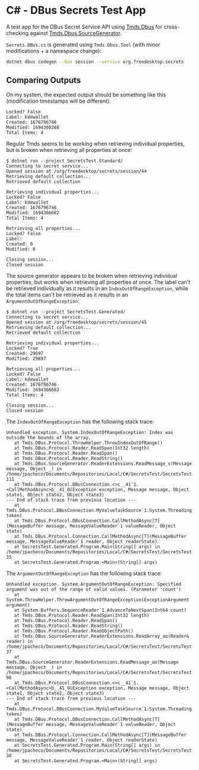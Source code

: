# C# - DBus Secrets Test App

A test app for the DBus Secret Service API using [Tmds.Dbus](https://github.com/tmds/Tmds.DBus) for cross-checking against [Tmds.Dbus.SourceGenerator](https://github.com/affederaffe/Tmds.DBus.SourceGenerator).

`Secrets.DBus.cs` is generated using `Tmds.Dbus.Tool` (with minor modifications + a namespace change):

```sh
dotnet dbus codegen --bus session --service org.freedesktop.secrets
```

## Comparing Outputs

On my system, the expected output should be something like this (modification timestamps will be different):

```
Locked? False
Label: kdewallet
Created: 1676796746
Modified: 1694360288
Total Items: 4
```

Regular Tmds seems to be working when retrieving individual properties, but is broken when retrieving all properties at once:

```
$ dotnet run --project SecretsTest.Standard/
Connecting to secret service...
Opened session at /org/freedesktop/secrets/session/44
Retrieving default collection...
Retrieved default collection

Retrieving individual properties...
Locked? False
Label: kdewallet
Created: 1676796746
Modified: 1694366682
Total Items: 4

Retrieving all properties...
Locked? False
Label: 
Created: 0
Modified: 0

Closing session...
Closed session
```

The source generator appears to be broken when retrieving individual properties, but works when retrieving all properties at once. The label can't be retrieved individually as it results in an `IndexOutOfRangeException`, while the total items can't be retrieved as it results in an `ArgumentOutOfRangeException`:

```
$ dotnet run --project SecretsTest.Generated/
Connecting to secret service...
Opened session at /org/freedesktop/secrets/session/45
Retrieving default collection...
Retrieved default collection

Retrieving individual properties...
Locked? True
Created: 29697
Modified: 29697

Retrieving all properties...
Locked? False
Label: kdewallet
Created: 1676796746
Modified: 1694366682
Total Items: 4

Closing session...
Closed session
```

The `IndexOutOfRangeException` has the following stack trace:

```
Unhandled exception. System.IndexOutOfRangeException: Index was outside the bounds of the array.
   at Tmds.DBus.Protocol.ThrowHelper.ThrowIndexOutOfRange()
   at Tmds.DBus.Protocol.Reader.ReadSpan(Int32 length)
   at Tmds.DBus.Protocol.Reader.ReadSpan()
   at Tmds.DBus.Protocol.Reader.ReadString()
   at Tmds.DBus.SourceGenerator.ReaderExtensions.ReadMessage_s(Message message, Object _) in /home/jpacheco/Documents/Repositories/Local/C#/SecretsTest/SecretsTest.Generated/Tmds.DBus.SourceGenerator/Tmds.DBus.SourceGenerator.DBusSourceGenerator/Tmds.DBus.SourceGenerator.ReaderExtensions.cs:line 111
   at Tmds.DBus.Protocol.DBusConnection.<>c__41`1.<CallMethodAsync>b__41_0(Exception exception, Message message, Object state1, Object state2, Object state3)
--- End of stack trace from previous location ---
   at Tmds.DBus.Protocol.DBusConnection.MyValueTaskSource`1.System.Threading.Tasks.Sources.IValueTaskSource<T>.GetResult(Int16 token)
   at Tmds.DBus.Protocol.DBusConnection.CallMethodAsync[T](MessageBuffer message, MessageValueReader`1 valueReader, Object state)
   at Tmds.DBus.Protocol.Connection.CallMethodAsync[T](MessageBuffer message, MessageValueReader`1 reader, Object readerState)
   at SecretsTest.Generated.Program.Main(String[] args) in /home/jpacheco/Documents/Repositories/Local/C#/SecretsTest/SecretsTest.Generated/Program.cs:line 35
   at SecretsTest.Generated.Program.<Main>(String[] args)
```

The `ArgumentOutOfRangeException` has the following stack trace:

```
Unhandled exception. System.ArgumentOutOfRangeException: Specified argument was out of the range of valid values. (Parameter 'count')
   at System.ThrowHelper.ThrowArgumentOutOfRangeException(ExceptionArgument argument)
   at System.Buffers.SequenceReader`1.AdvanceToNextSpan(Int64 count)
   at Tmds.DBus.Protocol.Reader.ReadSpan(Int32 length)
   at Tmds.DBus.Protocol.Reader.ReadSpan()
   at Tmds.DBus.Protocol.Reader.ReadString()
   at Tmds.DBus.Protocol.Reader.ReadObjectPath()
   at Tmds.DBus.SourceGenerator.ReaderExtensions.ReadArray_ao(Reader& reader) in /home/jpacheco/Documents/Repositories/Local/C#/SecretsTest/SecretsTest.Generated/Tmds.DBus.SourceGenerator/Tmds.DBus.SourceGenerator.DBusSourceGenerator/Tmds.DBus.SourceGenerator.ReaderExtensions.cs:line 37
   at Tmds.DBus.SourceGenerator.ReaderExtensions.ReadMessage_ao(Message message, Object _) in /home/jpacheco/Documents/Repositories/Local/C#/SecretsTest/SecretsTest.Generated/Tmds.DBus.SourceGenerator/Tmds.DBus.SourceGenerator.DBusSourceGenerator/Tmds.DBus.SourceGenerator.ReaderExtensions.cs:line 96
   at Tmds.DBus.Protocol.DBusConnection.<>c__41`1.<CallMethodAsync>b__41_0(Exception exception, Message message, Object state1, Object state2, Object state3)
--- End of stack trace from previous location ---
   at Tmds.DBus.Protocol.DBusConnection.MyValueTaskSource`1.System.Threading.Tasks.Sources.IValueTaskSource<T>.GetResult(Int16 token)
   at Tmds.DBus.Protocol.DBusConnection.CallMethodAsync[T](MessageBuffer message, MessageValueReader`1 valueReader, Object state)
   at Tmds.DBus.Protocol.Connection.CallMethodAsync[T](MessageBuffer message, MessageValueReader`1 reader, Object readerState)
   at SecretsTest.Generated.Program.Main(String[] args) in /home/jpacheco/Documents/Repositories/Local/C#/SecretsTest/SecretsTest.Generated/Program.cs:line 38
   at SecretsTest.Generated.Program.<Main>(String[] args)
```
